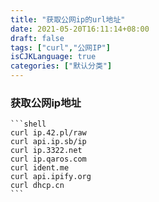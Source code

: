 ```yaml
---
title: "获取公网ip的url地址"
date: 2021-05-20T16:11:14+08:00
draft: false
tags: ["curl","公网IP"]
isCJKLanguage: true
categories: ["默认分类"]
---
```


### 获取公网ip地址

    ```shell
    curl ip.42.pl/raw
    curl api.ip.sb/ip
    curl ip.3322.net
    curl ip.qaros.com
    curl ident.me
    curl api.ipify.org
    curl dhcp.cn
    ```
